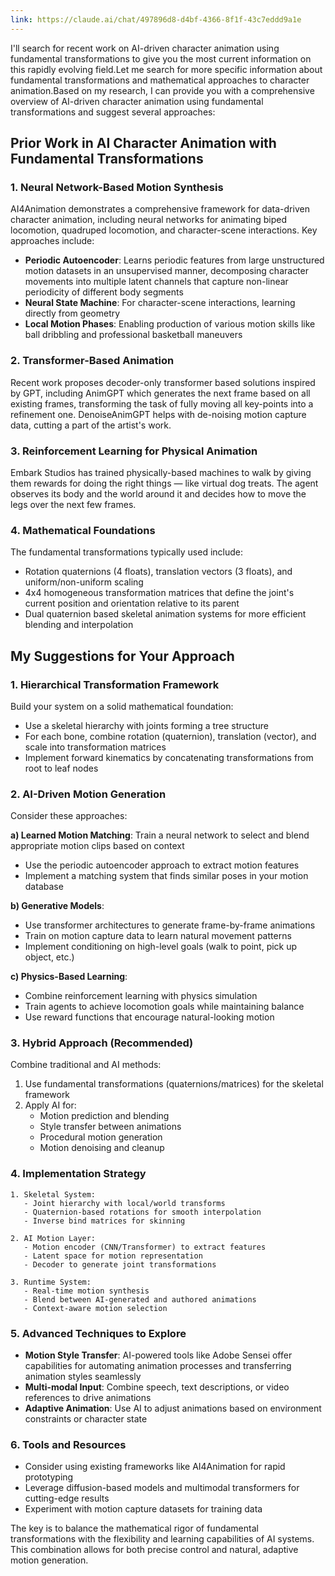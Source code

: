 ```yaml
---
link: https://claude.ai/chat/497896d8-d4bf-4366-8f1f-43c7eddd9a1e
---
```

I'll search for recent work on AI-driven character animation using fundamental transformations to give you the most current information on this rapidly evolving field.Let me search for more specific information about fundamental transformations and mathematical approaches to character animation.Based on my research, I can provide you with a comprehensive overview of AI-driven character animation using fundamental transformations and suggest several approaches:

## Prior Work in AI Character Animation with Fundamental Transformations

### 1. **Neural Network-Based Motion Synthesis**
AI4Animation demonstrates a comprehensive framework for data-driven character animation, including neural networks for animating biped locomotion, quadruped locomotion, and character-scene interactions. Key approaches include:

- **Periodic Autoencoder**: Learns periodic features from large unstructured motion datasets in an unsupervised manner, decomposing character movements into multiple latent channels that capture non-linear periodicity of different body segments
- **Neural State Machine**: For character-scene interactions, learning directly from geometry
- **Local Motion Phases**: Enabling production of various motion skills like ball dribbling and professional basketball maneuvers

### 2. **Transformer-Based Animation**
Recent work proposes decoder-only transformer based solutions inspired by GPT, including AnimGPT which generates the next frame based on all existing frames, transforming the task of fully moving all key-points into a refinement one. DenoiseAnimGPT helps with de-noising motion capture data, cutting a part of the artist's work.

### 3. **Reinforcement Learning for Physical Animation**
Embark Studios has trained physically-based machines to walk by giving them rewards for doing the right things — like virtual dog treats. The agent observes its body and the world around it and decides how to move the legs over the next few frames.

### 4. **Mathematical Foundations**
The fundamental transformations typically used include:
- Rotation quaternions (4 floats), translation vectors (3 floats), and uniform/non-uniform scaling
- 4x4 homogeneous transformation matrices that define the joint's current position and orientation relative to its parent
- Dual quaternion based skeletal animation systems for more efficient blending and interpolation

## My Suggestions for Your Approach

### 1. **Hierarchical Transformation Framework**
Build your system on a solid mathematical foundation:
- Use a skeletal hierarchy with joints forming a tree structure
- For each bone, combine rotation (quaternion), translation (vector), and scale into transformation matrices
- Implement forward kinematics by concatenating transformations from root to leaf nodes

### 2. **AI-Driven Motion Generation**
Consider these approaches:

**a) Learned Motion Matching**: Train a neural network to select and blend appropriate motion clips based on context
- Use the periodic autoencoder approach to extract motion features
- Implement a matching system that finds similar poses in your motion database

**b) Generative Models**: 
- Use transformer architectures to generate frame-by-frame animations
- Train on motion capture data to learn natural movement patterns
- Implement conditioning on high-level goals (walk to point, pick up object, etc.)

**c) Physics-Based Learning**:
- Combine reinforcement learning with physics simulation
- Train agents to achieve locomotion goals while maintaining balance
- Use reward functions that encourage natural-looking motion

### 3. **Hybrid Approach (Recommended)**
Combine traditional and AI methods:
1. Use fundamental transformations (quaternions/matrices) for the skeletal framework
2. Apply AI for:
   - Motion prediction and blending
   - Style transfer between animations
   - Procedural motion generation
   - Motion denoising and cleanup

### 4. **Implementation Strategy**
```
1. Skeletal System:
   - Joint hierarchy with local/world transforms
   - Quaternion-based rotations for smooth interpolation
   - Inverse bind matrices for skinning

2. AI Motion Layer:
   - Motion encoder (CNN/Transformer) to extract features
   - Latent space for motion representation
   - Decoder to generate joint transformations
   
3. Runtime System:
   - Real-time motion synthesis
   - Blend between AI-generated and authored animations
   - Context-aware motion selection
```

### 5. **Advanced Techniques to Explore**
- **Motion Style Transfer**: AI-powered tools like Adobe Sensei offer capabilities for automating animation processes and transferring animation styles seamlessly
- **Multi-modal Input**: Combine speech, text descriptions, or video references to drive animations
- **Adaptive Animation**: Use AI to adjust animations based on environment constraints or character state

### 6. **Tools and Resources**
- Consider using existing frameworks like AI4Animation for rapid prototyping
- Leverage diffusion-based models and multimodal transformers for cutting-edge results
- Experiment with motion capture datasets for training data

The key is to balance the mathematical rigor of fundamental transformations with the flexibility and learning capabilities of AI systems. This combination allows for both precise control and natural, adaptive motion generation.